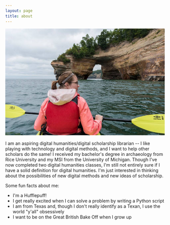 ```yaml
---
layout: page
title: about
---
```


<img class="col one right" src="/img/prof_pic.jpg">
<br/>

I am an aspiring digital humanities/digital scholarship librarian -- I like playing with technology and digital methods, and I want to help other scholars do the same! I received my bachelor's degree in archaeology from Rice University and my MSI from the University of Michigan. Though I've now completed two digital humanities classes, I'm still not entirely sure if I have a solid definition for digital humanities. I'm just interested in thinking about the possibilities of new digital methods and new ideas of scholarship.

Some fun facts about me:

- I'm a Hufflepuff!
- I get really excited when I can solve a problem by writing a Python script
- I am from Texas and, though I don't really identify as a Texan, I use the world "y'all" obsessively
- I want to be on the Great British Bake Off when I grow up
